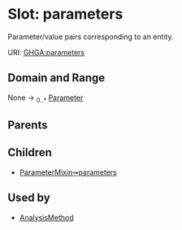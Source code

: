 
# Slot: parameters


Parameter/value pairs corresponding to an entity.

URI: [GHGA:parameters](https://w3id.org/GHGA/parameters)


## Domain and Range

None &#8594;  <sub>0..\*</sub> [Parameter](Parameter.md)

## Parents


## Children

 *  [ParameterMixin➞parameters](ParameterMixin_parameters.md)

## Used by

 * [AnalysisMethod](AnalysisMethod.md)
